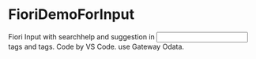 # FioriDemoForInput
Fiori Input with searchhelp and suggestion in <Input> tags and <Table> tags.
Code by VS Code.
use Gateway Odata.
